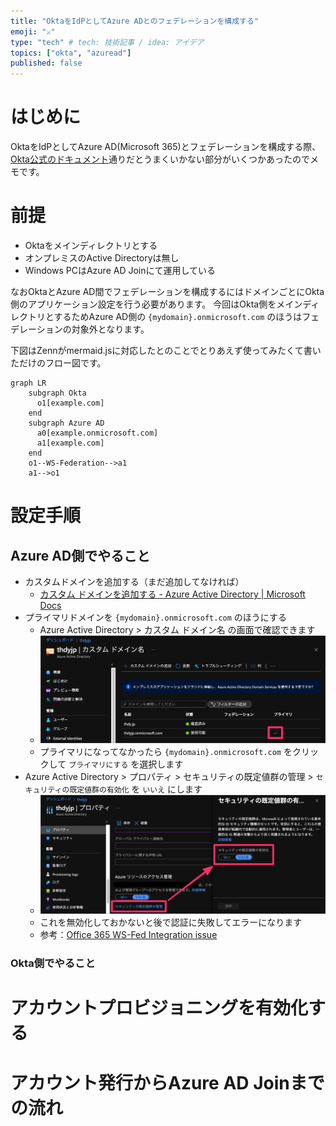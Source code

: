 ```yaml
---
title: "OktaをIdPとしてAzure ADとのフェデレーションを構成する"
emoji: "⚔️"
type: "tech" # tech: 技術記事 / idea: アイデア
topics: ["okta", "azuread"]
published: false
---
```

# はじめに
OktaをIdPとしてAzure AD(Microsoft 365)とフェデレーションを構成する際、[Okta公式のドキュメント](https://help.okta.com/en/prod/Content/Topics/Apps/Office365-Deployment/configure-sso.htm)通りだとうまくいかない部分がいくつかあったのでメモです。

# 前提
- Oktaをメインディレクトリとする
- オンプレミスのActive Directoryは無し
- Windows PCはAzure AD Joinにて運用している

なおOktaとAzure AD間でフェデレーションを構成するにはドメインごとにOkta側のアプリケーション設定を行う必要があります。
今回はOkta側をメインディレクトリとするためAzure AD側の `{mydomain}.onmicrosoft.com` のほうはフェデレーションの対象外となります。

下図はZennがmermaid.jsに対応したとのことでとりあえず使ってみたくて書いただけのフロー図です。

```mermaid
graph LR
    subgraph Okta
      o1[example.com]
    end
    subgraph Azure AD
      a0[example.onmicrosoft.com]
      a1[example.com]
    end
    o1--WS-Federation-->a1
    a1-->o1
```

# 設定手順
## Azure AD側でやること
- カスタムドメインを追加する（まだ追加してなければ）
  - [カスタム ドメインを追加する - Azure Active Directory | Microsoft Docs](https://docs.microsoft.com/ja-jp/azure/active-directory/fundamentals/add-custom-domain)
- プライマリドメインを `{mydomain}.onmicrosoft.com` のほうにする
  - Azure Active Directory > カスタム ドメイン名 の画面で確認できます
  - ![](2021-06-17-23-43-21.png)
  - プライマリになってなかったら `{mydomain}.onmicrosoft.com` をクリックして `プライマリにする` を選択します
- Azure Active Directory > プロパティ > セキュリティの既定値群の管理 > `セキュリティの既定値群の有効化` を `いいえ` にします
  - ![](2021-06-17-23-53-37.png)
  - これを無効化しておかないと後で認証に失敗してエラーになります
  - 参考：[Office 365 WS-Fed Integration issue](https://support.okta.com/help/s/question/0D51Y00008QoNQN/office-365-wsfed-integration-issue?language=en_US)

### Okta側でやること

# アカウントプロビジョニングを有効化する


# アカウント発行からAzure AD Joinまでの流れ



